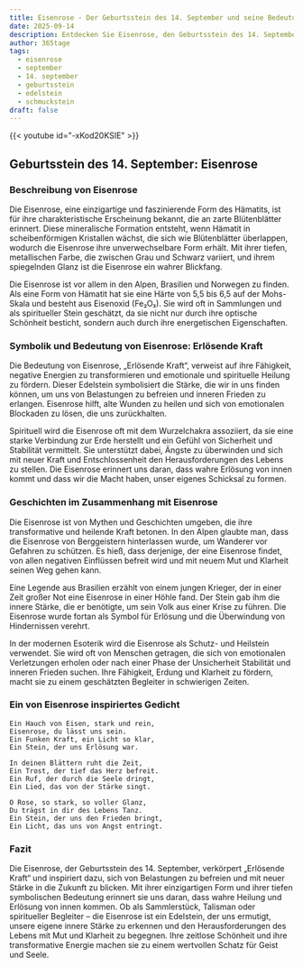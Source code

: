 ```yaml
---
title: Eisenrose - Der Geburtsstein des 14. September und seine Bedeutung
date: 2025-09-14
description: Entdecken Sie Eisenrose, den Geburtsstein des 14. September, der Erlösende Kraft symbolisiert. Seine Symbolik und Geschichte werden Sie inspirieren.
author: 365tage
tags:
  - eisenrose
  - september
  - 14. september
  - geburtsstein
  - edelstein
  - schmuckstein
draft: false
---
```


{{< youtube id="-xKod20KSIE" >}}

## Geburtsstein des 14. September: Eisenrose

### Beschreibung von Eisenrose

Die Eisenrose, eine einzigartige und faszinierende Form des Hämatits, ist für ihre charakteristische Erscheinung bekannt, die an zarte Blütenblätter erinnert. Diese mineralische Formation entsteht, wenn Hämatit in scheibenförmigen Kristallen wächst, die sich wie Blütenblätter überlappen, wodurch die Eisenrose ihre unverwechselbare Form erhält. Mit ihrer tiefen, metallischen Farbe, die zwischen Grau und Schwarz variiert, und ihrem spiegelnden Glanz ist die Eisenrose ein wahrer Blickfang.

Die Eisenrose ist vor allem in den Alpen, Brasilien und Norwegen zu finden. Als eine Form von Hämatit hat sie eine Härte von 5,5 bis 6,5 auf der Mohs-Skala und besteht aus Eisenoxid (Fe₂O₃). Sie wird oft in Sammlungen und als spiritueller Stein geschätzt, da sie nicht nur durch ihre optische Schönheit besticht, sondern auch durch ihre energetischen Eigenschaften.

### Symbolik und Bedeutung von Eisenrose: Erlösende Kraft

Die Bedeutung von Eisenrose, „Erlösende Kraft“, verweist auf ihre Fähigkeit, negative Energien zu transformieren und emotionale und spirituelle Heilung zu fördern. Dieser Edelstein symbolisiert die Stärke, die wir in uns finden können, um uns von Belastungen zu befreien und inneren Frieden zu erlangen. Eisenrose hilft, alte Wunden zu heilen und sich von emotionalen Blockaden zu lösen, die uns zurückhalten.

Spirituell wird die Eisenrose oft mit dem Wurzelchakra assoziiert, da sie eine starke Verbindung zur Erde herstellt und ein Gefühl von Sicherheit und Stabilität vermittelt. Sie unterstützt dabei, Ängste zu überwinden und sich mit neuer Kraft und Entschlossenheit den Herausforderungen des Lebens zu stellen. Die Eisenrose erinnert uns daran, dass wahre Erlösung von innen kommt und dass wir die Macht haben, unser eigenes Schicksal zu formen.

### Geschichten im Zusammenhang mit Eisenrose

Die Eisenrose ist von Mythen und Geschichten umgeben, die ihre transformative und heilende Kraft betonen. In den Alpen glaubte man, dass die Eisenrose von Berggeistern hinterlassen wurde, um Wanderer vor Gefahren zu schützen. Es hieß, dass derjenige, der eine Eisenrose findet, von allen negativen Einflüssen befreit wird und mit neuem Mut und Klarheit seinen Weg gehen kann.

Eine Legende aus Brasilien erzählt von einem jungen Krieger, der in einer Zeit großer Not eine Eisenrose in einer Höhle fand. Der Stein gab ihm die innere Stärke, die er benötigte, um sein Volk aus einer Krise zu führen. Die Eisenrose wurde fortan als Symbol für Erlösung und die Überwindung von Hindernissen verehrt.

In der modernen Esoterik wird die Eisenrose als Schutz- und Heilstein verwendet. Sie wird oft von Menschen getragen, die sich von emotionalen Verletzungen erholen oder nach einer Phase der Unsicherheit Stabilität und inneren Frieden suchen. Ihre Fähigkeit, Erdung und Klarheit zu fördern, macht sie zu einem geschätzten Begleiter in schwierigen Zeiten.

### Ein von Eisenrose inspiriertes Gedicht

```
Ein Hauch von Eisen, stark und rein,  
Eisenrose, du lässt uns sein.  
Ein Funken Kraft, ein Licht so klar,  
Ein Stein, der uns Erlösung war.  

In deinen Blättern ruht die Zeit,  
Ein Trost, der tief das Herz befreit.  
Ein Ruf, der durch die Seele dringt,  
Ein Lied, das von der Stärke singt.  

O Rose, so stark, so voller Glanz,  
Du trägst in dir des Lebens Tanz.  
Ein Stein, der uns den Frieden bringt,  
Ein Licht, das uns von Angst entringt.  
```

### Fazit

Die Eisenrose, der Geburtsstein des 14. September, verkörpert „Erlösende Kraft“ und inspiriert dazu, sich von Belastungen zu befreien und mit neuer Stärke in die Zukunft zu blicken. Mit ihrer einzigartigen Form und ihrer tiefen symbolischen Bedeutung erinnert sie uns daran, dass wahre Heilung und Erlösung von innen kommen. Ob als Sammlerstück, Talisman oder spiritueller Begleiter – die Eisenrose ist ein Edelstein, der uns ermutigt, unsere eigene innere Stärke zu erkennen und den Herausforderungen des Lebens mit Mut und Klarheit zu begegnen. Ihre zeitlose Schönheit und ihre transformative Energie machen sie zu einem wertvollen Schatz für Geist und Seele.
